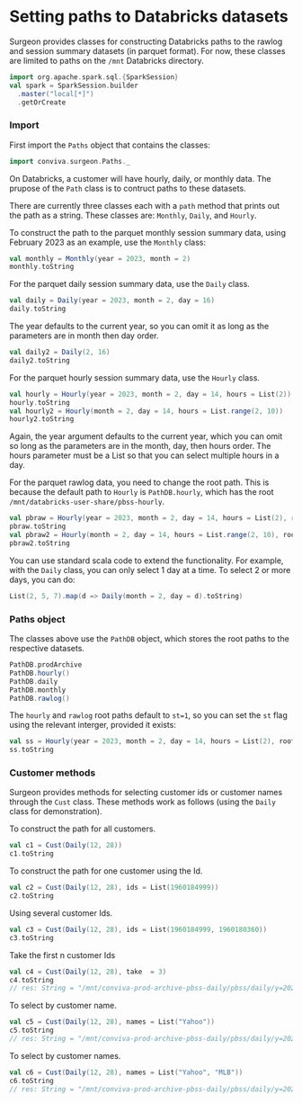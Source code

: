 # Setting paths to Databricks datasets

Surgeon provides classes for constructing Databricks paths to the rawlog and
session summary datasets (in parquet format). For now, these classes are
limited to paths on the `/mnt`  Databricks directory.

```scala mdoc
import org.apache.spark.sql.{SparkSession}
val spark = SparkSession.builder
  .master("local[*]")
  .getOrCreate
```

### Import
First import the `Paths` object that contains the classes:

```scala mdoc 
import conviva.surgeon.Paths._
```

On Databricks, a customer will have hourly, daily, or monthly data. The prupose
of the `Path` class is to contruct paths to these datasets. 

There are currently three classes each with a `path` method that prints out the
path as a string. These classes are: `Monthly`, `Daily`, and `Hourly`.

To construct the path to the parquet monthly session summary data, using
February 2023 as an example, use the `Monthly` class: 

```scala mdoc
val monthly = Monthly(year = 2023, month = 2)
monthly.toString
```

For the parquet daily session summary data, use the `Daily` class.

```scala mdoc 
val daily = Daily(year = 2023, month = 2, day = 16)
daily.toString
```

The year defaults to the current year, so you can omit it as long as the
parameters are in month then day order. 

```scala mdoc
val daily2 = Daily(2, 16)
daily2.toString
```

For the parquet hourly session summary data, use the `Hourly` class. 

```scala mdoc 
val hourly = Hourly(year = 2023, month = 2, day = 14, hours = List(2))
hourly.toString
val hourly2 = Hourly(month = 2, day = 14, hours = List.range(2, 10))
hourly2.toString
```
Again, the year argument defaults to the current year, which you can omit so
long as the parameters are in the month, day, then hours order. The hours parameter
must be a List so that you can select multiple hours in a day. 

For the parquet rawlog data, you need to change the root path.  This is because
the default path to `Hourly` is `PathDB.hourly`, which has the root `/mnt/databricks-user-share/pbss-hourly`.

```scala mdoc 
val pbraw = Hourly(year = 2023, month = 2, day = 14, hours = List(2), root = PathDB.rawlog())
pbraw.toString
val pbraw2 = Hourly(month = 2, day = 14, hours = List.range(2, 10), root = PathDB.rawlog())
pbraw2.toString
```

You can use standard scala code to extend the functionality. For example, with
the `Daily` class, you can only select 1 day at a time. To select 2 or more
days, you can do:

```scala mdoc
List(2, 5, 7).map(d => Daily(month = 2, day = d).toString)
```


### Paths object

The classes above use the `PathDB` object, which stores the root paths to
the respective datasets.

```scala mdoc 
PathDB.prodArchive
PathDB.hourly()
PathDB.daily
PathDB.monthly
PathDB.rawlog()
```
The `hourly` and `rawlog` root paths default to `st=1`, so you can set the `st`
flag using the relevant interger, provided it exists:


```scala mdoc 
val ss = Hourly(year = 2023, month = 2, day = 14, hours = List(2), root = PathDB.hourly(st=2))
ss.toString
```

### Customer methods

Surgeon provides methods for selecting customer ids or customer names through
the `Cust` class. These methods work as follows (using the `Daily`
class for demonstration).

To construct the path for all customers.

```scala mdoc 
val c1 = Cust(Daily(12, 28))
c1.toString
```
To construct the path for one customer using the Id. 

```scala mdoc
val c2 = Cust(Daily(12, 28), ids = List(1960184999))
c2.toString
```

Using several customer Ids.

```scala mdoc
val c3 = Cust(Daily(12, 28), ids = List(1960184999, 1960180360))
c3.toString
``` 
Take the first n customer Ids

```scala 
val c4 = Cust(Daily(12, 28), take  = 3)
c4.toString
// res: String = "/mnt/conviva-prod-archive-pbss-daily/pbss/daily/y=2023/m=12/dt=d2023_12_28_08_00_to_2023_12_29_08_00/cust={1960180360,1960180361,1960180388}"
```

To select by customer name.

```scala 
val c5 = Cust(Daily(12, 28), names = List("Yahoo"))
c5.toString
// res: String = "/mnt/conviva-prod-archive-pbss-daily/pbss/daily/y=2023/m=12/dt=d2023_12_28_08_00_to_2023_12_29_08_00/cust={450695772}"

``` 
To select by customer names.
```scala 
val c6 = Cust(Daily(12, 28), names = List("Yahoo", "MLB"))
c6.toString
// res: String = "/mnt/conviva-prod-archive-pbss-daily/pbss/daily/y=2023/m=12/dt=d2023_12_28_08_00_to_2023_12_29_08_00/cust={450695772,1960180361}"
``` 
